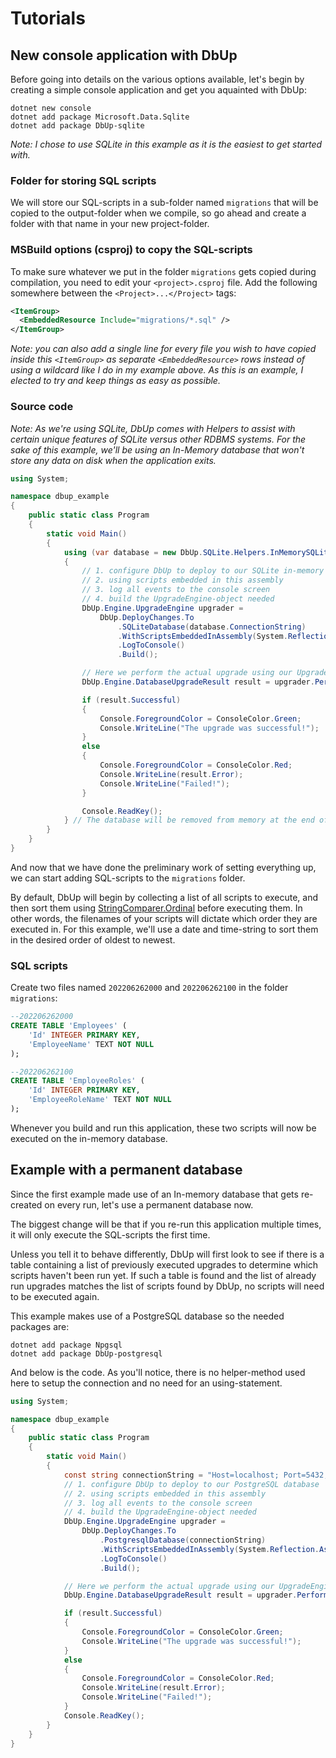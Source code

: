 # Tutorials
## New console application with DbUp

Before going into details on the various options available, let's begin by creating a simple console application and get you aquainted with DbUp:

```posh
dotnet new console
dotnet add package Microsoft.Data.Sqlite
dotnet add package DbUp-sqlite
```

*Note: I chose to use SQLite in this example as it is the easiest to get started with.*

### Folder for storing SQL scripts

We will store our SQL-scripts in a sub-folder named `migrations` that will be copied to the output-folder when we compile, so go ahead and create a folder with that name in your new project-folder.

### MSBuild options (csproj) to copy the SQL-scripts

To make sure whatever we put in the folder `migrations` gets copied during compilation, you need to edit your `<project>.csproj` file.
Add the following somewhere between the `<Project>...</Project>` tags:

```xml
<ItemGroup>
  <EmbeddedResource Include="migrations/*.sql" />
</ItemGroup>
```

*Note: you can also add a single line for every file you wish to have copied inside this `<ItemGroup>` as separate `<EmbeddedResource>` rows instead of using a wildcard like I do in my example above. As this is an example, I elected to try and keep things as easy as possible.*

### Source code

*Note: As we're using SQLite, DbUp comes with Helpers to assist with certain unique features of SQLite versus other RDBMS systems.*
*For the sake of this example, we'll be using an In-Memory database that won't store any data on disk when the application exits.*

```csharp
using System;

namespace dbup_example
{
    public static class Program
    {
        static void Main()
        {
            using (var database = new DbUp.SQLite.Helpers.InMemorySQLiteDatabase())
            {
                // 1. configure DbUp to deploy to our SQLite in-memory database
                // 2. using scripts embedded in this assembly
                // 3. log all events to the console screen
                // 4. build the UpgradeEngine-object needed
                DbUp.Engine.UpgradeEngine upgrader = 
                    DbUp.DeployChanges.To
                        .SQLiteDatabase(database.ConnectionString)
                        .WithScriptsEmbeddedInAssembly(System.Reflection.Assembly.GetExecutingAssembly())
                        .LogToConsole()
                        .Build();

                // Here we perform the actual upgrade using our UpgradeEngine-object and store the result in a variable
                DbUp.Engine.DatabaseUpgradeResult result = upgrader.PerformUpgrade();

                if (result.Successful)
                {
                    Console.ForegroundColor = ConsoleColor.Green;
                    Console.WriteLine("The upgrade was successful!");
                }
                else
                {
                    Console.ForegroundColor = ConsoleColor.Red;
                    Console.WriteLine(result.Error);
                    Console.WriteLine("Failed!");
                }

                Console.ReadKey();
            } // The database will be removed from memory at the end of this using-clause
        }
    }
}
```

And now that we have done the preliminary work of setting everything up, we can start adding SQL-scripts to the `migrations` folder.

By default, DbUp will begin by collecting a list of all scripts to execute, and then sort them using [StringComparer.Ordinal](https://docs.microsoft.com/en-us/dotnet/api/system.stringcomparer.ordinal?view=net-6.0) before executing them.
In other words, the filenames of your scripts will dictate which order they are executed in.
For this example, we'll use a date and time-string to sort them in the desired order of oldest to newest.

### SQL scripts

Create two files named `202206262000` and `202206262100` in the folder `migrations`:

```sql
--202206262000
CREATE TABLE 'Employees' (
    'Id' INTEGER PRIMARY KEY,
    'EmployeeName' TEXT NOT NULL
);
```

```sql
--202206262100
CREATE TABLE 'EmployeeRoles' (
    'Id' INTEGER PRIMARY KEY,
    'EmployeeRoleName' TEXT NOT NULL
);
```

Whenever you build and run this application, these two scripts will now be executed on the in-memory database.

## Example with a permanent database

Since the first example made use of an In-memory database that gets re-created on every run, let's use a permanent database now.

The biggest change will be that if you re-run this application multiple times, it will only execute the SQL-scripts the first time.

Unless you tell it to behave differently, DbUp will first look to see if there is a table containing a list of previously executed upgrades to determine which scripts haven't been run yet.
If such a table is found and the list of already run upgrades matches the list of scripts found by DbUp, no scripts will need to be executed again.

This example makes use of a PostgreSQL database so the needed packages are:

```posh
dotnet add package Npgsql
dotnet add package DbUp-postgresql
```

And below is the code. As you'll notice, there is no helper-method used here to setup the connection and no need for an using-statement.

```csharp
using System;

namespace dbup_example
{
    public static class Program
    {
        static void Main()
        {
            const string connectionString = "Host=localhost; Port=5432; Database=mydb; Username=myuser; Password=mypassword;";
            // 1. configure DbUp to deploy to our PostgreSQL database
            // 2. using scripts embedded in this assembly
            // 3. log all events to the console screen
            // 4. build the UpgradeEngine-object needed
            DbUp.Engine.UpgradeEngine upgrader = 
                DbUp.DeployChanges.To
                    .PostgresqlDatabase(connectionString)
                    .WithScriptsEmbeddedInAssembly(System.Reflection.Assembly.GetExecutingAssembly())
                    .LogToConsole()
                    .Build();

            // Here we perform the actual upgrade using our UpgradeEngine-object and store the result in a variable
            DbUp.Engine.DatabaseUpgradeResult result = upgrader.PerformUpgrade();

            if (result.Successful)
            {
                Console.ForegroundColor = ConsoleColor.Green;
                Console.WriteLine("The upgrade was successful!");
            }
            else
            {
                Console.ForegroundColor = ConsoleColor.Red;
                Console.WriteLine(result.Error);
                Console.WriteLine("Failed!");
            }
            Console.ReadKey();
        }
    }
}
```